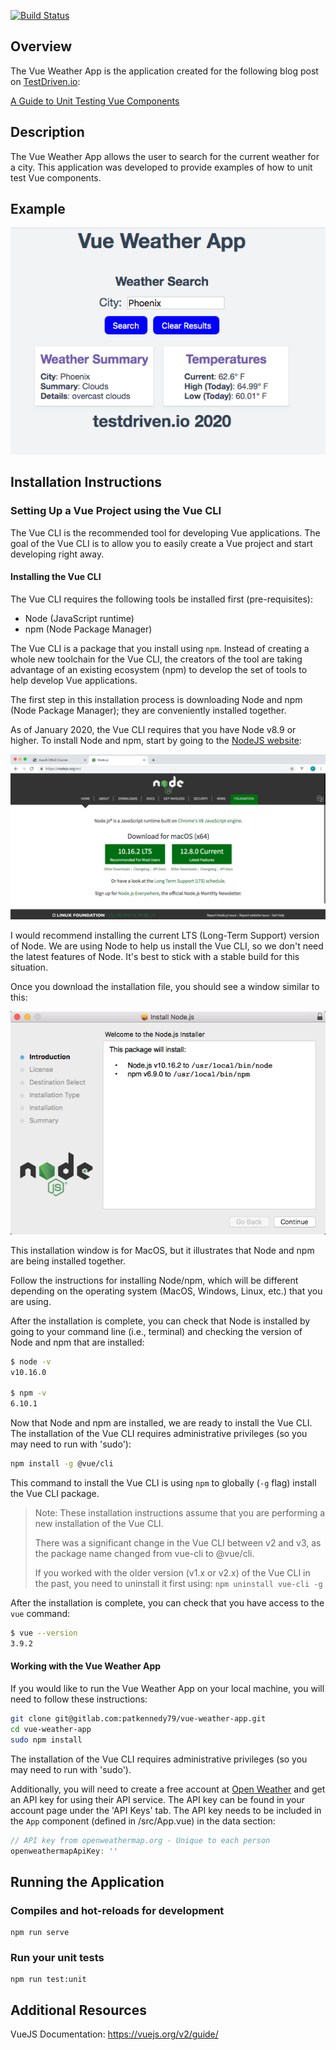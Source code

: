 [![Build Status](https://travis-ci.org/autumn0409/vue-weather-app.svg?branch=master)](https://travis-ci.org/autumn0409/vue-weather-app)

## Overview

The Vue Weather App is the application created for the following blog post on [TestDriven.io](https://testdriven.io):

[A Guide to Unit Testing Vue Components](https://testdriven.io/blog/)

## Description

The Vue Weather App allows the user to search for the current weather for a city.  This application was developed to provide examples of how to unit test Vue components.

## Example

![Alt text](/blogpost_screenshots/VueWeatherApp_Walkthrough_Step4.png?raw=true "Vue Weather App Example")

## Installation Instructions

### Setting Up a Vue Project using the Vue CLI

The Vue CLI is the recommended tool for developing Vue applications.  The goal of the Vue CLI is to allow you to easily create a Vue project and start developing right away.

#### Installing the Vue CLI

The Vue CLI requires the following tools be installed first (pre-requisites):

* Node (JavaScript runtime)
* npm (Node Package Manager)

The Vue CLI is a package that you install using `npm`.  Instead of creating a whole new toolchain for the Vue CLI, the creators of the tool are taking advantage of an existing ecosystem (npm) to develop the set of tools to help develop Vue applications.

The first step in this installation process is downloading Node and npm (Node Package Manager); they are conveniently installed together.

As of January 2020, the Vue CLI requires that you have Node v8.9 or higher.  To install Node and npm, start by going to the [NodeJS website](https://nodejs.org/en/):

![Alt text](/blogpost_screenshots/Chapter12_NodeJS_Website.png?raw=true "NodeJS Website")

I would recommend installing the current LTS (Long-Term Support) version of Node.  We are using Node to help us install the Vue CLI, so we don't need the latest features of Node.  It's best to stick with a stable build for this situation.

Once you download the installation file, you should see a window similar to this:

![Alt text](/blogpost_screenshots/Chapter12_NodeJS_Installation.png?raw=true "NodeJS Installation")

This installation window is for MacOS, but it illustrates that Node and npm are being installed together.

Follow the instructions for installing Node/npm, which will be different depending on the operating system (MacOS, Windows, Linux, etc.) that you are using.

After the installation is complete, you can check that Node is installed by going to your command line (i.e., terminal) and checking the version of Node and npm that are installed:

```sh
$ node -v
v10.16.0

$ npm -v
6.10.1
```

Now that Node and npm are installed, we are ready to install the Vue CLI.  The installation of the Vue CLI requires administrative privileges (so you may need to run with 'sudo'):

```sh
npm install -g @vue/cli
```

This command to install the Vue CLI is using `npm` to globally (`-g` flag) install the Vue CLI package.

> Note: These installation instructions assume that you are performing a new installation of the Vue CLI.
>
> There was a significant change in the Vue CLI between v2 and v3, as the package name changed from vue-cli to @vue/cli.
>
> If you worked with the older version (v1.x or v2.x) of the Vue CLI in the past, you need to uninstall it first using:
> `npm uninstall vue-cli -g`

After the installation is complete, you can check that you have access to the `vue` command:

```sh
$ vue --version
3.9.2
```

#### Working with the Vue Weather App

If you would like to run the Vue Weather App on your local machine, you will need to follow these instructions:

```sh
git clone git@gitlab.com:patkennedy79/vue-weather-app.git
cd vue-weather-app
sudo npm install
```

The installation of the Vue CLI requires administrative privileges (so you may need to run with 'sudo').

Additionally, you will need to create a free account at [Open Weather](https://openweathermap.org) and get an API key for using their API service.  The API key can be found in your account page under the 'API Keys' tab.  The API key needs to be included in the `App` component (defined in /src/App.vue) in the data section:

```javascript
// API key from openweathermap.org - Unique to each person
openweathermapApiKey: ''
```

## Running the Application

### Compiles and hot-reloads for development

```
npm run serve
```

### Run your unit tests

```
npm run test:unit
```

## Additional Resources

VueJS Documentation: <https://vuejs.org/v2/guide/>
